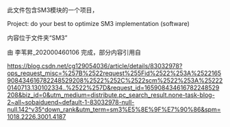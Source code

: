 此文件包含SM3模块的一个项目，

Project: do your best to optimize SM3 implementation (software)

内容位于文件夹“SM3”

由 李苇昇_202000460106 完成，部分内容引用自

https://blog.csdn.net/cg129054036/article/details/83032978?ops_request_misc=%257B%2522request%255Fid%2522%253A%2522165908434616782248529208%2522%252C%2522scm%2522%253A%252220140713.130102334..%2522%257D&request_id=165908434616782248529208&biz_id=0&utm_medium=distribute.pc_search_result.none-task-blog-2~all~sobaiduend~default-1-83032978-null-null.142^v35^down_rank&utm_term=sm3%E5%8E%9F%E7%90%86&spm=1018.2226.3001.4187


